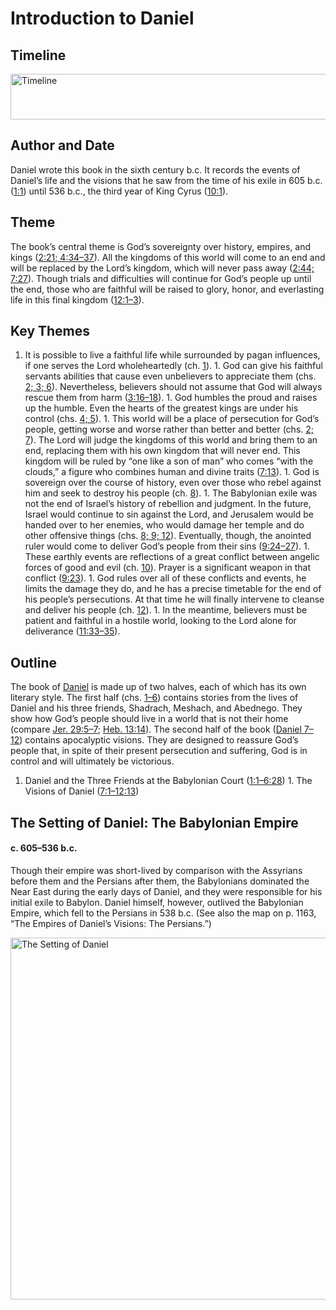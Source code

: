 
# Introduction to Daniel

## Timeline

 [ <img src="https:https://www.esv.org//static.esvmedia.orghttps://www.esv.org/media/esv-global-study-biblehttps://www.esv.org/images/mediumhttps://www.esv.org/chart_27_timeline.png" alt="Timeline" width="700" height="73"/> ](https:https://www.esv.org//static.esvmedia.orghttps://www.esv.org/media/esv-global-study-biblehttps://www.esv.org/images/big/chart_27_timeline.png) 

## Author and Date

Daniel wrote this book in the sixth century b.c. It records the events of Daniel’s life and the visions that he saw from the time of his exile in 605 b.c. ([1:1](https://www.esv.org/Daniel+1%3A1/)) until 536 b.c., the third year of King Cyrus ([10:1](https://www.esv.org/Daniel+10%3A1/)).

## Theme

The book’s central theme is God’s sovereignty over history, empires, and kings ([2:21; 4:34–37](https://www.esv.org/Daniel+2%3A21%2C+4%3A34%E2%80%9337/)). All the kingdoms of this world will come to an end and will be replaced by the Lord’s kingdom, which will never pass away ([2:44; 7:27](https://www.esv.org/Daniel+2%3A44%2C+7%3A27/)). Though trials and difficulties will continue for God’s people up until the end, those who are faithful will be raised to glory, honor, and everlasting life in this final kingdom ([12:1–3](https://www.esv.org/Daniel+12%3A1%E2%80%933/)).

## Key Themes
1. It is possible to live a faithful life while surrounded by pagan influences, if one serves the Lord wholeheartedly (ch. [1](https://www.esv.org/Daniel+1%3A1%E2%80%9321/)). 1. God can give his faithful servants abilities that cause even unbelievers to appreciate them (chs. [2; 3; 6](https://www.esv.org/Daniel+2%3A1%E2%80%9349%2C+3%3A1%E2%80%9330%2C+6%3A1%E2%80%9328/)). Nevertheless, believers should not assume that God will always rescue them from harm ([3:16–18](https://www.esv.org/Daniel+3%3A16%E2%80%9318/)). 1. God humbles the proud and raises up the humble. Even the hearts of the greatest kings are under his control (chs. [4; 5](https://www.esv.org/Daniel+4%3A1%E2%80%9337%2C+5%3A1%E2%80%9331/)). 1. This world will be a place of persecution for God’s people, getting worse and worse rather than better and better (chs. [2; 7](https://www.esv.org/Daniel+2%3A1%E2%80%9349%2C+7%3A1%E2%80%9328/)). The Lord will judge the kingdoms of this world and bring them to an end, replacing them with his own kingdom that will never end. This kingdom will be ruled by “one like a son of man” who comes “with the clouds,” a figure who combines human and divine traits ([7:13](https://www.esv.org/Daniel+7%3A13/)). 1. God is sovereign over the course of history, even over those who rebel against him and seek to destroy his people (ch. [8](https://www.esv.org/Daniel+8%3A1%E2%80%9327/)). 1. The Babylonian exile was not the end of Israel’s history of rebellion and judgment. In the future, Israel would continue to sin against the Lord, and Jerusalem would be handed over to her enemies, who would damage her temple and do other offensive things (chs. [8; 9; 12](https://www.esv.org/Daniel+8%3A1%E2%80%9327%2C+9%3A1%E2%80%9327%2C+12%3A1%E2%80%9313/)). Eventually, though, the anointed ruler would come to deliver God’s people from their sins ([9:24–27](https://www.esv.org/Daniel+9%3A24%E2%80%9327/)). 1. These earthly events are reflections of a great conflict between angelic forces of good and evil (ch. [10](https://www.esv.org/Daniel+10%3A1%E2%80%9321/)). Prayer is a significant weapon in that conflict ([9:23](https://www.esv.org/Daniel+9%3A23/)). 1. God rules over all of these conflicts and events, he limits the damage they do, and he has a precise timetable for the end of his people’s persecutions. At that time he will finally intervene to cleanse and deliver his people (ch. [12](https://www.esv.org/Daniel+12%3A1%E2%80%9313/)). 1. In the meantime, believers must be patient and faithful in a hostile world, looking to the Lord alone for deliverance ([11:33–35](https://www.esv.org/Daniel+11%3A33%E2%80%9335/)). 
## Outline

The book of [Daniel](https://www.esv.org/Daniel+1%3A1%E2%80%9312%3A13/) is made up of two halves, each of which has its own literary style. The first half (chs. [1–6](https://www.esv.org/Daniel+1%3A1%E2%80%936%3A28/)) contains stories from the lives of Daniel and his three friends, Shadrach, Meshach, and Abednego. They show how God’s people should live in a world that is not their home (compare [Jer. 29:5–7](https://www.esv.org/Jeremiah+29%3A5%E2%80%937/); [Heb. 13:14](https://www.esv.org/Hebrews+13%3A14/)). The second half of the book ([Daniel 7–12](https://www.esv.org/Daniel+7%3A1%E2%80%9312%3A13/)) contains apocalyptic visions. They are designed to reassure God’s people that, in spite of their present persecution and suffering, God is in control and will ultimately be victorious.
1. Daniel and the Three Friends at the Babylonian Court ([1:1–6:28](https://www.esv.org/Daniel+1%3A1%E2%80%936%3A28/)) 1. The Visions of Daniel ([7:1–12:13](https://www.esv.org/Daniel+7%3A1%E2%80%9312%3A13/)) 
## The Setting of Daniel: The Babylonian Empire

#### c. 605–536 b.c.

Though their empire was short-lived by comparison with the Assyrians before them and the Persians after them, the Babylonians dominated the Near East during the early days of Daniel, and they were responsible for his initial exile to Babylon. Daniel himself, however, outlived the Babylonian Empire, which fell to the Persians in 538 b.c. (See also the map on p. 1163, “The Empires of Daniel’s Visions: The Persians.”)

 [ <img src="https:https://www.esv.org//static.esvmedia.orghttps://www.esv.org/media/esv-global-study-biblehttps://www.esv.org/images/mediumhttps://www.esv.org/map_27_01.jpg" alt="The Setting of Daniel" width="700" height="579"/> ](https:https://www.esv.org//static.esvmedia.orghttps://www.esv.org/media/esv-global-study-biblehttps://www.esv.org/images/big/map_27_01.jpg) 


